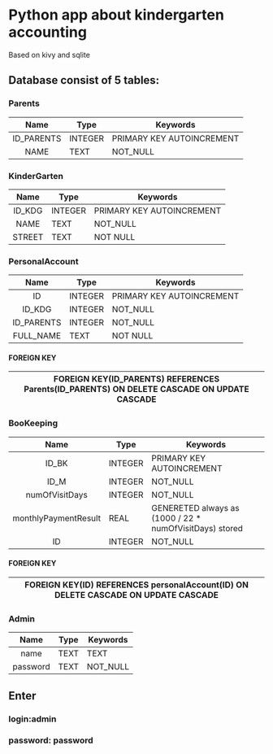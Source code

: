 # Python app about kindergarten accounting 
Based on kivy and sqlite
## Database consist of 5 tables:
### Parents
|    Name    | Type    | Keywords                  |
|:----------:|---------|---------------------------|
| ID_PARENTS | INTEGER | PRIMARY KEY AUTOINCREMENT |
| NAME       | TEXT    | NOT_NULL                  |
### KinderGarten
|  Name  | Type    | Keywords                  |
|:------:|---------|---------------------------|
| ID_KDG | INTEGER | PRIMARY KEY AUTOINCREMENT |
| NAME   | TEXT    | NOT_NULL                  |
| STREET | TEXT    | NOT NULL                  |
### PersonalAccount
|    Name    | Type    | Keywords                  |
|:----------:|---------|---------------------------|
| ID         | INTEGER | PRIMARY KEY AUTOINCREMENT |
| ID_KDG     | INTEGER | NOT_NULL                  |
| ID_PARENTS | INTEGER | NOT_NULL                  |
| FULL_NAME  | TEXT    | NOT NULL                  |
#### FOREIGN KEY
|FOREIGN KEY(ID_PARENTS) REFERENCES Parents(ID_PARENTS) ON DELETE CASCADE ON UPDATE CASCADE|
|--------------------|
### BooKeeping
|         Name         | Type    | Keywords                                                |
|:--------------------:|---------|---------------------------------------------------------|
| ID_BK                | INTEGER | PRIMARY KEY AUTOINCREMENT                               |
| ID_M                 | INTEGER | NOT_NULL                                                |
| numOfVisitDays       | INTEGER | NOT_NULL                                                |
| monthlyPaymentResult | REAL    | GENERETED always as (1000 / 22 * numOfVisitDays) stored |
| ID                   | INTEGER | NOT_NULL                                                |
#### FOREIGN KEY
|FOREIGN KEY(ID) REFERENCES  personalAccount(ID) ON DELETE CASCADE ON UPDATE CASCADE|
|--------------------|
### Admin
|   Name   | Type | Keywords |
|:--------:|------|----------|
| name     | TEXT | TEXT     |
| password | TEXT | NOT_NULL |
## Enter
### login:admin
### password: password